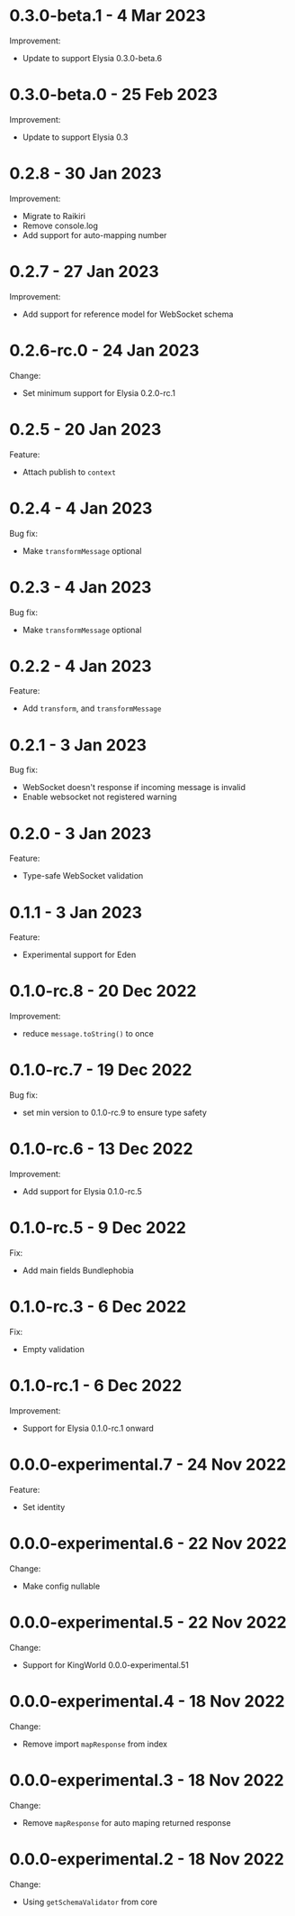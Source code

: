 # 0.3.0-beta.1 - 4 Mar 2023
Improvement:
- Update to support Elysia 0.3.0-beta.6

# 0.3.0-beta.0 - 25 Feb 2023
Improvement:
- Update to support Elysia 0.3

# 0.2.8 - 30 Jan 2023
Improvement:
- Migrate to Raikiri
- Remove console.log
- Add support for auto-mapping number

# 0.2.7 - 27 Jan 2023
Improvement:
- Add support for reference model for WebSocket schema

# 0.2.6-rc.0 - 24 Jan 2023
Change:
- Set minimum support for Elysia 0.2.0-rc.1

# 0.2.5 - 20 Jan 2023
Feature:
- Attach publish to `context`

# 0.2.4 - 4 Jan 2023
Bug fix:
- Make `transformMessage` optional

# 0.2.3 - 4 Jan 2023
Bug fix:
- Make `transformMessage` optional

# 0.2.2 - 4 Jan 2023
Feature:
- Add `transform`, and `transformMessage`

# 0.2.1 - 3 Jan 2023
Bug fix:
- WebSocket doesn't response if incoming message is invalid
- Enable websocket not registered warning

# 0.2.0 - 3 Jan 2023
Feature:
- Type-safe WebSocket validation

# 0.1.1 - 3 Jan 2023
Feature:
- Experimental support for Eden

# 0.1.0-rc.8 - 20 Dec 2022
Improvement:
- reduce `message.toString()` to once

# 0.1.0-rc.7 - 19 Dec 2022
Bug fix:
- set min version to 0.1.0-rc.9 to ensure type safety

# 0.1.0-rc.6 - 13 Dec 2022
Improvement:
- Add support for Elysia 0.1.0-rc.5

# 0.1.0-rc.5 - 9 Dec 2022
Fix:
- Add main fields Bundlephobia

# 0.1.0-rc.3 - 6 Dec 2022
Fix:
- Empty validation

# 0.1.0-rc.1 - 6 Dec 2022
Improvement:
- Support for Elysia 0.1.0-rc.1 onward

# 0.0.0-experimental.7 - 24 Nov 2022
Feature:
- Set identity

# 0.0.0-experimental.6 - 22 Nov 2022
Change:
- Make config nullable

# 0.0.0-experimental.5 - 22 Nov 2022
Change:
- Support for KingWorld 0.0.0-experimental.51

# 0.0.0-experimental.4 - 18 Nov 2022 
Change:
- Remove import `mapResponse` from index

# 0.0.0-experimental.3 - 18 Nov 2022 
Change:
- Remove `mapResponse` for auto maping returned response

# 0.0.0-experimental.2 - 18 Nov 2022 
Change:
- Using `getSchemaValidator` from core
